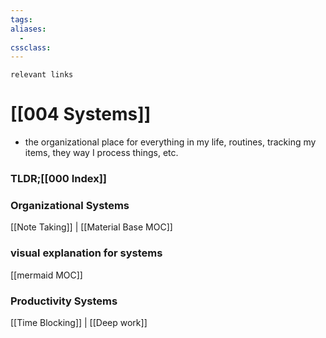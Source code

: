 ```yaml
---
tags: 
aliases: 
  - 
cssclass: 
---
```

`relevant links`

 # [[004 Systems]]
 - the organizational place for everything in my life, routines, tracking my items, they way I process things, etc.

### TLDR;[[000 Index]]

### Organizational Systems
[[Note Taking]] | [[Material Base MOC]]

### visual explanation for systems
[[mermaid MOC]]

### Productivity Systems
[[Time Blocking]] | [[Deep work]]